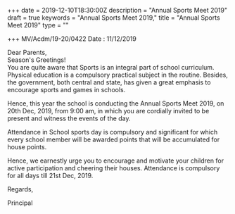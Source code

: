 +++
date = 2019-12-10T18:30:00Z
description = "Annual Sports Meet 2019"
draft = true
keywords = "Annual Sports Meet 2019,"
title = "Annual Sports Meet 2019"
type = ""

+++
MV/Acdm/19-20/0422 Date : 11/12/2019

Dear Parents,  
Season's Greetings!  
You are quite aware that Sports is an integral part of school curriculum. Physical education is a compulsory practical subject in the routine. Besides, the government, both central and state, has given a great emphasis to encourage sports and games in schools.

Hence, this year the school is conducting the Annual Sports Meet 2019, on 20th Dec, 2019, from 9:00 am, in which you are cordially invited to be present and witness the events of the day.

Attendance in School sports day is compulsory and significant for which every school member will be awarded points that will be accumulated for house points.

Hence, we earnestly urge you to encourage and motivate your children for active participation and cheering their houses. Attendance is compulsory for all days till 21st Dec, 2019.

Regards,

Principal